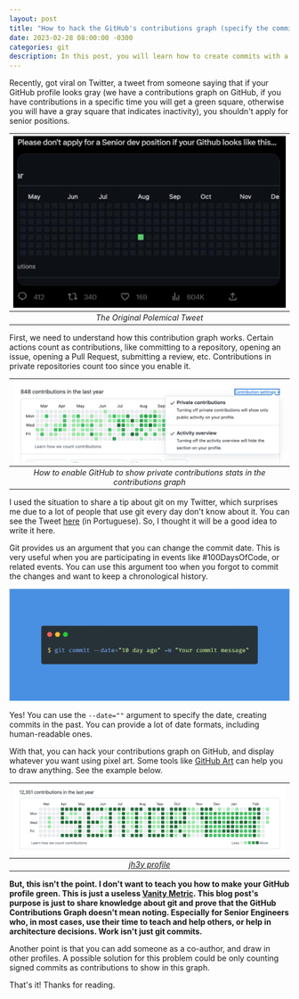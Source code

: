 ```yaml
---
layout: post
title: "How to hack the GitHub's contributions graph (specify the commit date)"
date: 2023-02-28 08:00:00 -0300
categories: git 
description: In this post, you will learn how to create commits with a past date, and why you shouldn't think that the GitHub contributions graph means something.
---
```


Recently, got viral on Twitter, a tweet from someone saying that if your GitHub profile looks gray (we have a contributions graph on GitHub, if you have contributions in a specific time you will get a green square, otherwise you will have a gray square that indicates inactivity), you shouldn't apply for senior positions.

| ![The Original Polemical Tweet](/assets/git-commit-date/original-tweet.png) | 
|:--:| 
| *The Original Polemical Tweet* |



First, we need to understand how this contribution graph works. Certain actions count as contributions, like committing to a repository, opening an issue, opening a Pull Request, submitting a review, etc. Contributions in private repositories count too since you enable it.

| ![Enable private contributions displaying on contributions graph](/assets/git-commit-date/activity-overview-options.png) | 
|:--:| 
| *How to enable GitHub to show private contributions stats in the contributions graph* |


I used the situation to share a tip about git on my Twitter, which surprises me due to a lot of people that use git every day don't know about it. You can see the Tweet [here](https://twitter.com/garaujodev/status/1630244938737938432) (in Portuguese). So, I thought it will be a good idea to write it here.

Git provides us an argument that you can change the commit date. This is very useful when you are participating in events like #100DaysOfCode, or related events. You can use this argument too when you forgot to commit the changes and want to keep a chronological history.

![image](/assets/git-commit-date/git-commit-with-date.jpeg)

Yes! You can use the `--date=""` argument to specify the date, creating commits in the past. You can provide a lot of date formats, including human-readable ones.

With that, you can hack your contributions graph on GitHub, and display whatever you want using pixel art. Some tools like [GitHub Art](https://github-art.com/) can help you to draw anything. See the example below.

| ![jh3y profile](/assets/git-commit-date/jh3y-profile.png) | 
|:--:| 
| *[jh3y profile](https://github.com/jh3y)* |

**But, this isn't the point. I don't want to teach you how to make your GitHub profile green. This is just a useless [Vanity Metric](https://www.productplan.com/glossary/vanity-metrics/). This blog post's purpose is just to share knowledge about git and prove that the GitHub Contributions Graph doesn't mean noting. Especially for Senior Engineers who, in most cases, use their time to teach and help others, or help in architecture decisions. Work isn't just git commits.**

Another point is that you can add someone as a co-author, and draw in other profiles. A possible solution for this problem could be only counting signed commits as contributions to show in this graph.

That's it! Thanks for reading.
